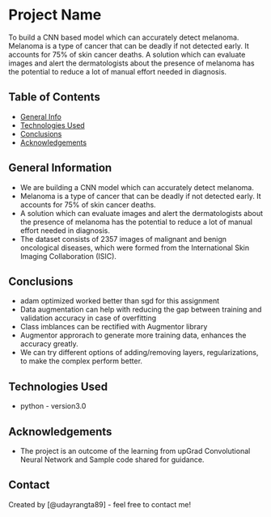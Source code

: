 # Project Name
To build a CNN based model which can accurately detect melanoma. Melanoma is a type of cancer that can be deadly if not detected early. It accounts for 75% of skin cancer deaths. A solution which can evaluate images and alert the dermatologists about the presence of melanoma has the potential to reduce a lot of manual effort needed in diagnosis.


## Table of Contents
* [General Info](#general-information)
* [Technologies Used](#technologies-used)
* [Conclusions](#conclusions)
* [Acknowledgements](#acknowledgements)

<!-- You can include any other section that is pertinent to your problem -->

## General Information
- We are building a CNN model which can accurately detect melanoma.
- Melanoma is a type of cancer that can be deadly if not detected early. It accounts for 75% of skin cancer deaths.
- A solution which can evaluate images and alert the dermatologists about the presence of melanoma has the potential to reduce a lot of manual effort needed in diagnosis.
- The dataset consists of 2357 images of malignant and benign oncological diseases, which were formed from the International Skin Imaging Collaboration (ISIC).

<!-- You don't have to answer all the questions - just the ones relevant to your project. -->

## Conclusions
- adam optimized worked better than sgd for this assignment
- Data augmentation can help with reducing the gap between training and validation accuracy in case of overfitting
- Class imblances can be rectified with Augmentor library
- Augmentor approrach to generate more training data, enhances the accuracy greatly.
- We can try different options of adding/removing layers, regularizations, to make the complex perform better.

<!-- You don't have to answer all the questions - just the ones relevant to your project. -->


## Technologies Used
- python - version3.0

<!-- As the libraries versions keep on changing, it is recommended to mention the version of library used in this project -->

## Acknowledgements
- The project is an outcome of the learning from upGrad Convolutional Neural Network and Sample code shared for guidance.


## Contact
Created by [@udayrangta89] - feel free to contact me!


<!-- Optional -->
<!-- ## License -->
<!-- This project is open source and available under the [... License](). -->

<!-- You don't have to include all sections - just the one's relevant to your project -->